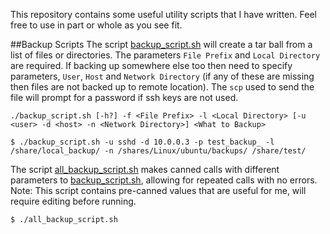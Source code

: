 This repository contains some useful utility scripts that I have written. Feel free to use in part or whole as you see fit.

##Backup Scripts
The script [backup_script.sh](backup_script.sh) will create a tar ball from a list of files or directories. The parameters `File Prefix` and `Local Directory` are required. If backing up somewhere else too then need to specify parameters, `User`, `Host` and `Network Directory` (if any of these are missing then files are not backed up to remote location). The `scp` used to send the file will prompt for a password if ssh keys are not used.
```
./backup_script.sh [-h?] -f <File Prefix> -l <Local Directory> [-u <user> -d <host> -n <Network Directory>] <What to Backup>

$ ./backup_script.sh -u sshd -d 10.0.0.3 -p test_backup_ -l /share/local_backup/ -n /shares/Linux/ubuntu/backups/ /share/test/
```

The script [all_backup_script.sh](all_backup_script.sh) makes canned calls with different parameters to [backup_script.sh](backup_script.sh), allowing for repeated calls with no errors. Note: This script contains pre-canned values that are useful for me, will require editing before running.

```
$ ./all_backup_script.sh
```
